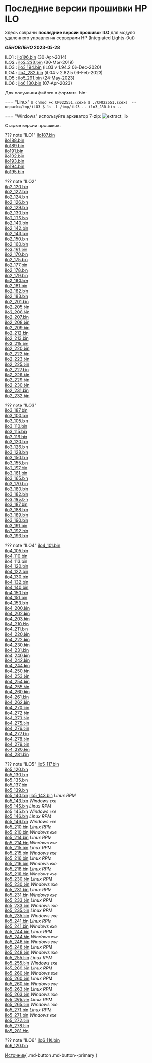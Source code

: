 # Последние версии прошивки HP ILO

Здесь собраны  **последние версии прошивок ILO**  для модуля удаленного управления серверами HP (Integrated Lights-Out)

***ОБНОВЛЕНО* 2023-05-28**

ILO1 :  [ilo196.bin](https://downloads.hpe.com/pub/softlib2/software1/sc-linux-fw-ilo/p1980791503/v97349/CP023365.scexe)  (30-Apr-2014)  
ILO2 :  [ilo2_233.bin](https://downloads.hpe.com/pub/softlib2/software1/sc-linux-fw-ilo/p915269625/v148520/CP035238.scexe)  (30-Mar-2018)  
ILO3 :  [ilo3_194.bin](https://downloads.hpe.com/pub/softlib2/software1/sc-linux-fw-ilo/p1573561412/v189986/CP046328.scexe)  (iLO3 v 1.94.2 06-Dec-2020)  
ILO4 :  [ilo4_282.bin](https://downloads.hpe.com/pub/softlib2/software1/sc-linux-fw-ilo/p192122427/v218149/CP053894.scexe)  (iLO4 v 2.82.5 06-Feb-2023)  
ILO5 :  [ilo5_291.bin](https://downloads.hpe.com/pub/softlib2/software1/fwpkg-ilo/p991377599/v231082/ilo5_291.fwpkg)  (24-May-2023)  
ILO6 :  [ilo6_130.bin](https://downloads.hpe.com/pub/softlib2/software1/fwpkg-ilo/p788720876/v221408/ilo6_130.fwpkg)  (07-Apr-2023)

Для получения файлов в формате .bin:


=== "Linux"
    ```
    $ chmod +x CP022551.scexe
    $ ./CP022551.scexe  --unpack=/tmp/iLO3
    $ ls -l /tmp/iLO3
    ..
    ilo3_180.bin
    ..
    ```

=== "Windows" 
    используйте архиватор 7-zip:
    ![extract_ilo](https://pingtool.org/wp-content/uploads/2012/09/extract_ilo.png)

Старые версии прошивок:

??? note "ILO1"
    [ilo187.bin](https://downloads.hpe.com/pub/softlib2/software1/sc-linux-fw-ilo/p308174093/v33430/CP006786.scexe)  
    [ilo188.bin](https://downloads.hpe.com/pub/softlib2/software1/sc-linux-fw-ilo/p308174093/v35729/CP006953.scexe)  
    [ilo189.bin](https://downloads.hpe.com/pub/softlib2/software1/sc-linux-fw-ilo/p308174093/v38868/CP007118.scexe)  
    [ilo191.bin](https://downloads.hpe.com/pub/softlib2/software1/sc-linux-fw-ilo/p308174093/v41461/CP007684.scexe)  
    [ilo192.bin](https://downloads.hpe.com/pub/softlib2/software1/sc-linux-fw-ilo/p308174093/v44421/CP008488.scexe)  
    [ilo193.bin](https://downloads.hpe.com/pub/softlib2/software1/sc-linux-fw-ilo/p1980791503/v50126/CP009895.scexe)  
    [ilo194.bin](https://downloads.hpe.com/pub/softlib2/software1/sc-linux-fw-ilo/p1980791503/v51876/CP010428.scexe)  
    [ilo195.bin](https://downloads.hpe.com/pub/softlib2/software1/sc-linux-fw-ilo/p1980791503/v57149/CP011850.scexe)

??? note "ILO2"  
    [ilo2_120.bin](https://downloads.hpe.com/pub/softlib2/software1/sc-linux-fw-ilo/p308277578/v33150/CP006634.scexe)  
    [ilo2_122.bin](https://downloads.hpe.com/pub/softlib2/software1/sc-linux-fw-ilo/p308280586/v33324/CP006747.scexe)  
    [ilo2_124.bin](https://downloads.hpe.com/pub/softlib2/software1/sc-linux-fw-ilo/p308280586/v35700/CP006942.scexe)  
    [ilo2_126.bin](https://downloads.hpe.com/pub/softlib2/software1/sc-linux-fw-ilo/p308280586/v39551/CP007149.scexe)  
    [ilo2_129.bin](https://downloads.hpe.com/pub/softlib2/software1/sc-linux-fw-ilo/p308280586/v40736/CP007549.scexe)  
    [ilo2_130.bin](https://downloads.hpe.com/pub/softlib2/software1/sc-linux-fw-ilo/p308280586/v41965/CP007818.scexe)  
    [ilo2_135.bin](https://downloads.hpe.com/pub/softlib2/software1/sc-linux-fw-ilo/p308280586/v42540/CP007977.scexe)  
    [ilo2_140.bin](https://downloads.hpe.com/pub/softlib2/software1/sc-linux-fw-ilo/p308280586/v43257/CP008198.scexe)  
    [ilo2_142.bin](https://downloads.hpe.com/pub/softlib2/software1/sc-linux-fw-ilo/p308280586/v43790/CP008317.scexe)  
    [ilo2_143.bin](https://downloads.hpe.com/pub/softlib2/software1/sc-linux-fw-ilo/p308280586/v45110/CP008590.scexe)  
    [ilo2_150.bin](https://downloads.hpe.com/pub/softlib2/software1/sc-linux-fw-ilo/p308280586/v45689/CP008777.scexe)  
    [ilo2_160.bin](https://downloads.hpe.com/pub/softlib2/software1/sc-linux-fw-ilo/p1285463034/v47657/CP009237.scexe)  
    [ilo2_161.bin](https://downloads.hpe.com/pub/softlib2/software1/sc-linux-fw-ilo/p1285463034/v49242/CP009636.scexe)  
    [ilo2_170.bin](https://downloads.hpe.com/pub/softlib2/software1/sc-linux-fw-ilo/p1285463034/v49991/CP009857.scexe)  
    [ilo2_175.bin](https://downloads.hpe.com/pub/softlib2/software1/sc-linux-fw-ilo/p1285463034/v51453/CP010337.scexe)  
    [ilo2_177.bin](https://downloads.hpe.com/pub/softlib2/software1/sc-linux-fw-ilo/p1285463034/v52557/CP010541.scexe)  
    [ilo2_178.bin](https://downloads.hpe.com/pub/softlib2/software1/sc-linux-fw-ilo/p1285463034/v54329/CP011095.scexe)  
    [ilo2_179.bin](https://downloads.hpe.com/pub/softlib2/software1/sc-linux-fw-ilo/p1285463034/v55943/CP011535.scexe)  
    [ilo2_180.bin](https://downloads.hpe.com/pub/softlib2/software1/sc-linux-fw-ilo/p1285463034/v57485/CP011945.scexe)  
    [ilo2_181.bin](https://downloads.hpe.com/pub/softlib2/software1/sc-linux-fw-ilo/p1285463034/v58075/CP012108.scexe)  
    [ilo2_182.bin](https://downloads.hpe.com/pub/softlib2/software1/sc-linux-fw-ilo/p1285463034/v59643/CP012567.scexe)  
    [ilo2_183.bin](https://downloads.hpe.com/pub/softlib2/software1/sc-linux-fw-ilo/p1285463034/v98108/CP023549.scexe)  
    [ilo2_201.bin](https://downloads.hpe.com/pub/softlib2/software1/sc-linux-fw-ilo/p1285463034/v63249/CP013601.scexe)  
    [ilo2_205.bin](https://downloads.hpe.com/pub/softlib2/software1/sc-linux-fw-ilo/p1285463034/v65718/CP014256.scexe)  
    [ilo2_206.bin](https://downloads.hpe.com/pub/softlib2/software1/sc-linux-fw-ilo/p1285463034/v68054/CP014890.scexe)  
    [ilo2_207.bin](https://downloads.hpe.com/pub/softlib2/software1/sc-linux-fw-ilo/p1285463034/v71019/CP015685.scexe)  
    [ilo2_208.bin](https://downloads.hpe.com/pub/softlib2/software1/sc-linux-fw-ilo/p1285463034/v74437/CP016664.scexe)  
    [ilo2_209.bin](https://downloads.hpe.com/pub/softlib2/software1/sc-linux-fw-ilo/p1285463034/v75848/CP017013.scexe)  
    [ilo2_212.bin](https://downloads.hpe.com/pub/softlib2/software1/sc-linux-fw-ilo/p1285463034/v78468/CP017737.scexe)  
    [ilo2_213.bin](https://downloads.hpe.com/pub/softlib2/software1/sc-linux-fw-ilo/p1285463034/v80498/CP018259.scexe)  
    [ilo2_215.bin](https://downloads.hpe.com/pub/softlib2/software1/sc-linux-fw-ilo/p1285463034/v82920/CP019022.scexe)  
    [ilo2_220.bin](https://downloads.hpe.com/pub/softlib2/software1/sc-linux-fw-ilo/p1285463034/v85709/CP019821.scexe)  
    [ilo2_222.bin](https://downloads.hpe.com/pub/softlib2/software1/sc-linux-fw-ilo/p1285463034/v90711/CP021566.scexe)  
    [ilo2_223.bin](https://downloads.hpe.com/pub/softlib2/software1/sc-linux-fw-ilo/p1285463034/v91953/CP021881.scexe)  
    [ilo2_225.bin](https://downloads.hpe.com/pub/softlib2/software1/sc-linux-fw-ilo/p1285463034/v96369/CP023069.scexe)  
    [ilo2_227.bin](https://downloads.hpe.com/pub/softlib2/software1/sc-linux-fw-ilo/p915269625/v104866/CP025666.scexe)  
    [ilo2_228.bin](https://downloads.hpe.com/pub/softlib2/software1/sc-linux-fw-ilo/p915269625/v108120/CP026708.scexe)  
    [ilo2_229.bin](https://downloads.hpe.com/pub/softlib2/software1/sc-linux-fw-ilo/p915269625/v112310/CP027871.scexe)  
    [ilo2_230.bin](https://downloads.hpe.com/pub/softlib2/software1/sc-linux-fw-ilo/p915269625/v128193/CP032232.scexe)  
    [ilo2_231.bin](https://downloads.hpe.com/pub/softlib2/software1/sc-linux-fw-ilo/p915269625/v142909/CP033889.scexe)  
    [ilo2_232.bin](https://downloads.hpe.com/pub/softlib2/software1/sc-linux-fw-ilo/p915269625/v144949/CP034429.scexe)

??? note "ILO3"  
    [ilo3_187.bin](https://downloads.hpe.com/pub/softlib2/software1/sc-linux-fw-ilo/p1573561412/v113322/CP028239.scexe)  
    [ilo3_100.bin](https://downloads.hpe.com/pub/softlib2/software1/sc-linux-fw-ilo/p1255562964/v57781/CP012025.scexe)  
    [ilo3_105.bin](https://downloads.hpe.com/pub/softlib2/software1/sc-linux-fw-ilo/p1255562964/v60837/CP012894.scexe)  
    [ilo3_110.bin](https://downloads.hpe.com/pub/softlib2/software1/sc-linux-fw-ilo/p1255562964/v62116/CP013210.scexe)  
    [ilo3_115.bin](https://downloads.hpe.com/pub/softlib2/software1/sc-linux-fw-ilo/p1255562964/v62444/CP013313.scexe)  
    [ilo3_116.bin](https://downloads.hpe.com/pub/softlib2/software1/sc-linux-fw-ilo/p1255562964/v65714/CP014254.scexe)  
    [ilo3_120.bin](https://downloads.hpe.com/pub/softlib2/software1/sc-linux-fw-ilo/p1255562964/v64722/CP014002.scexe)  
    [ilo3_126.bin](https://downloads.hpe.com/pub/softlib2/software1/sc-linux-fw-ilo/p1255562964/v70182/CP015458.scexe)  
    [ilo3_128.bin](https://downloads.hpe.com/pub/softlib2/software1/sc-linux-fw-ilo/p1255562964/v73832/CP016462.scexe)  
    [ilo3_150.bin](https://downloads.hpe.com/pub/softlib2/software1/sc-linux-fw-ilo/p1255562964/v73060/CP016203.scexe)  
    [ilo3_155.bin](https://downloads.hpe.com/pub/softlib2/software1/sc-linux-fw-ilo/p1255562964/v81459/CP018561.scexe)  
    [ilo3_157.bin](https://downloads.hpe.com/pub/softlib2/software1/sc-linux-fw-ilo/p1255562964/v87094/CP020301.scexe)  
    [ilo3_161.bin](https://downloads.hpe.com/pub/softlib2/software1/sc-linux-fw-ilo/p1255562964/v89960/CP021281.scexe)  
    [ilo3_165.bin](https://downloads.hpe.com/pub/softlib2/software1/sc-linux-fw-ilo/p1255562964/v92752/CP022033.scexe)  
    [ilo3_170.bin](https://downloads.hpe.com/pub/softlib2/software1/sc-linux-fw-ilo/p1255562964/v88836/CP020873.scexe)  
    [ilo3_180.bin](https://downloads.hpe.com/pub/softlib2/software1/sc-linux-fw-ilo/p1255562964/v94618/CP022551.scexe)  
    [ilo3_182.bin](https://downloads.hpe.com/pub/softlib2/software1/sc-linux-fw-ilo/p1573561412/v104114/CP025437.scexe)  
    [ilo3_185.bin](https://downloads.hpe.com/pub/softlib2/software1/sc-linux-fw-ilo/p1573561412/v107245/CP026424.scexe)  
    [ilo3_187.bin](https://downloads.hpe.com/pub/softlib2/software1/sc-linux-fw-ilo/p1573561412/v113322/CP028239.scexe)  
    [ilo3_188.bin](https://downloads.hpe.com/pub/softlib2/software1/sc-linux-fw-ilo/p1573561412/v116231/CP029099.scexe)  
    [ilo3_189.bin](https://downloads.hpe.com/pub/softlib2/software1/sc-linux-fw-ilo/p1573561412/v127869/CP032172.scexe)  
    [ilo3_190.bin](https://downloads.hpe.com/pub/softlib2/software1/sc-linux-fw-ilo/p1573561412/v149362/CP035511.scexe)  
    [ilo3_191.bin](https://downloads.hpe.com/pub/softlib2/software1/sc-linux-fw-ilo/p1573561412/v158427/CP037906.scexe)  
    [ilo3_192.bin](https://downloads.hpe.com/pub/softlib2/software1/sc-linux-fw-ilo/p1573561412/v176309/CP042794.scexe)  
    [ilo3_193.bin](https://downloads.hpe.com/pub/softlib2/software1/sc-linux-fw-ilo/p1573561412/v183969/CP044657.scexe)

??? note "ILO4" 
    [ilo4_101.bin](https://downloads.hpe.com/pub/softlib2/software1/sc-linux-fw-ilo/p1950562118/v72782/CP016116.scexe)  
    [ilo4_105.bin](https://downloads.hpe.com/pub/softlib2/software1/sc-linux-fw-ilo/p1950562118/v74710/CP016765.scexe)  
    [ilo4_110.bin](https://downloads.hpe.com/pub/softlib2/software1/sc-linux-fw-ilo/p1950562118/v76510/CP017241.scexe)  
    [ilo4_113.bin](https://downloads.hpe.com/pub/softlib2/software1/sc-linux-fw-ilo/p1457726527/v83089/CP019101.scexe)  
    [ilo4_120.bin](https://downloads.hpe.com/pub/softlib2/software1/sc-linux-fw-ilo/p1457726527/v79401/CP017976.scexe)  
    [ilo4_122.bin](https://downloads.hpe.com/pub/softlib2/software1/sc-linux-fw-ilo/p1457726527/v85901/CP019887.scexe)  
    [ilo4_130.bin](https://downloads.hpe.com/pub/softlib2/software1/sc-linux-fw-ilo/p1950562118/v80804/CP018365.scexe)  
    [ilo4_132.bin](https://downloads.hpe.com/pub/softlib2/software1/sc-linux-fw-ilo/p1950562118/v91629/CP021804.scexe)  
    [ilo4_140.bin](https://downloads.hpe.com/pub/softlib2/software1/sc-linux-fw-ilo/p1457726527/v87181/CP020340.scexe)  
    [ilo4_150.bin](https://downloads.hpe.com/pub/softlib2/software1/sc-linux-fw-ilo/p1457726527/v94428/CP022524.scexe)  
    [ilo4_151.bin](https://downloads.hpe.com/pub/softlib2/software1/sc-linux-fw-ilo/p1457726527/v98384/CP023645.scexe)  
    [ilo4_153.bin](https://downloads.hpe.com/pub/softlib2/software1/sc-linux-fw-ilo/p1457726527/v100933/CP024444.scexe)  
    [ilo4_200.bin](https://downloads.hpe.com/pub/softlib2/software1/sc-linux-fw-ilo/p1457726527/v79407/CP017980.scexe)  
    [ilo4_202.bin](https://downloads.hpe.com/pub/softlib2/software1/sc-linux-fw-ilo/p1457726527/v100330/CP024170.scexe)  
    [ilo4_203.bin](https://downloads.hpe.com/pub/softlib2/software1/sc-linux-fw-ilo/p1457726527/v102910/CP025110.scexe)  
    [ilo4_210.bin](https://downloads.hpe.com/pub/softlib2/software1/sc-linux-fw-ilo/p1457726527/v101197/CP024540.scexe)  
    [ilo4_211.bin](https://downloads.hpe.com/pub/softlib2/software1/sc-linux-fw-ilo/p1892756734/v105467/CP025816.scexe)  
    [ilo4_220.bin](https://downloads.hpe.com/pub/softlib2/software1/sc-linux-fw-ilo/p1950562118/v103093/CP025143.scexe)  
    [ilo4_222.bin](https://downloads.hpe.com/pub/softlib2/software1/sc-linux-fw-ilo/p192122427/v111019/CP027514.scexe)  
    [ilo4_230.bin](https://downloads.hpe.com/pub/softlib2/software1/sc-linux-fw-ilo/p192122427/v106715/CP026236.scexe)  
    [ilo4_231.bin](https://downloads.hpe.com/pub/softlib2/software1/sc-linux-fw-ilo/p192122427/v112690/CP027992.scexe)  
    [ilo4_240.bin](https://downloads.hpe.com/pub/softlib2/software1/sc-linux-fw-ilo/p192122427/v111237/CP027578.scexe)  
    [ilo4_242.bin](https://downloads.hpe.com/pub/softlib2/software1/sc-linux-fw-ilo/p192122427/v117904/CP029630.scexe)  
    [ilo4_244.bin](https://downloads.hpe.com/pub/softlib2/software1/sc-linux-fw-ilo/p192122427/v119757/CP030133.scexe)  
    [ilo4_250.bin](https://downloads.hpe.com/pub/softlib2/software1/sc-linux-fw-ilo/p192122427/v112485/CP027911.scexe)  
    [ilo4_253.bin](https://downloads.hpe.com/pub/softlib2/software1/sc-linux-fw-ilo/p192122427/v124470/CP031406.scexe)  
    [ilo4_254.bin](https://downloads.hpe.com/pub/softlib2/software1/sc-linux-fw-ilo/p192122427/v133828/CP032620.scexe)  
    [ilo4_255.bin](https://downloads.hpe.com/pub/softlib2/software1/sc-linux-fw-ilo/p192122427/v129421/CP032487.scexe)  
    [ilo4_260.bin](https://downloads.hpe.com/pub/softlib2/software1/sc-linux-fw-ilo/p192122427/v142463/CP033806.scexe)  
    [ilo4_261.bin](https://downloads.hpe.com/pub/softlib2/software1/sc-linux-fw-ilo/p192122427/v154294/CP036949.scexe)  
    [ilo4_262.bin](https://downloads.hpe.com/pub/softlib2/software1/sc-linux-fw-ilo/p192122427/v160135/CP038290.scexe)  
    [ilo4_270.bin](https://downloads.hpe.com/pub/softlib2/software1/sc-linux-fw-ilo/p192122427/v158634/CP037959.scexe)  
    [ilo4_272.bin](https://downloads.hpe.com/pub/softlib2/software1/sc-linux-fw-ilo/p192122427/v170463/CP041058.scexe)  
    [ilo4_273.bin](https://downloads.hpe.com/pub/softlib2/software1/sc-linux-fw-ilo/p192122427/v176128/CP042663.scexe)  
    [ilo4_275.bin](https://downloads.hpe.com/pub/softlib2/software1/sc-linux-fw-ilo/p192122427/v182737/CP044405.scexe)  
    [ilo4_276.bin](https://downloads.hpe.com/pub/softlib2/software1/sc-linux-fw-ilo/p192122427/v183797/CP044610.scexe)  
    [ilo4_277.bin](https://downloads.hpe.com/pub/softlib2/software1/sc-linux-fw-ilo/p192122427/v188589/CP046020.scexe)  
    [ilo4_278.bin](https://downloads.hpe.com/pub/softlib2/software1/sc-linux-fw-ilo/p192122427/v190650/CP046465.scexe)  
    [ilo4_279.bin](https://downloads.hpe.com/pub/softlib2/software1/sc-linux-fw-ilo/p192122427/v204995/CP049647.scexe)  
    [ilo4_280.bin](https://downloads.hpe.com/pub/softlib2/software1/sc-linux-fw-ilo/p192122427/v209058/CP050768.scexe)  
    [ilo4_281.bin](https://downloads.hpe.com/pub/softlib2/software1/sc-linux-fw-ilo/p192122427/v213013/CP051872.scexe)

??? note "ILO5"
    [ilo5_117.bin](https://downloads.hpe.com/pub/softlib2/software1/sc-linux-fw-ilo/p1342933511/v141254/CP033476.scexe)  
    [ilo5_120.bin](https://downloads.hpe.com/pub/softlib2/software1/sc-linux-fw-ilo/p1342933511/v138105/CP032773.scexe)  
    [ilo5_130.bin](https://downloads.hpe.com/pub/softlib2/software1/sc-linux-fw-ilo/p1342933511/v144224/CP034170.scexe)  
    [ilo5_135.bin](https://downloads.hpe.com/pub/softlib2/software1/sc-linux-fw-ilo/p1342933511/v153199/CP036661.scexe)  
    [ilo5_137.bin](https://downloads.hpe.com/pub/softlib2/software1/sc-linux-fw-ilo/p1342933511/v157138/CP037568.scexe)  
    [ilo5_139.bin](https://downloads.hpe.com/pub/softlib2/software1/sc-linux-fw-ilo/p1342933511/v159725/CP038198.scexe)  
    [ilo5_140.bin](https://downloads.hpe.com/pub/softlib2/software1/sc-windows-fw-ilo/p1748018352/v161986/cp038901.exe)
    [ilo5_143.bin](https://downloads.hpe.com/pub/softlib2/software1/sc-linux-fw-ilo/p1342933511/v162234/RPMS/x86_64/firmware-ilo5-1.43-1.1.x86_64.rpm)  *Linux RPM*  
    [ilo5_143.bin](https://downloads.hpe.com/pub/softlib2/software1/sc-windows-fw-ilo/p1748018352/v162231/cp038939.exe)  *Windows exe*  
    [ilo5_145.bin](https://downloads.hpe.com/pub/softlib2/software1/sc-linux-fw-ilo/p1342933511/v168530/RPMS/x86_64/firmware-ilo5-1.45-1.1.x86_64.rpm)  *Linux RPM*  
    [ilo5_145.bin](https://downloads.hpe.com/pub/softlib2/software1/sc-windows-fw-ilo/p1748018352/v168528/cp040393.exe)  *Windows exe*  
    [ilo5_146.bin](https://downloads.hpe.com/pub/softlib2/software1/sc-linux-fw-ilo/p1342933511/v169508/RPMS/x86_64/firmware-ilo5-1.46-1.1.x86_64.rpm)  *Linux RPM*  
    [ilo5_146.bin](https://downloads.hpe.com/pub/softlib2/software1/sc-windows-fw-ilo/p1748018352/v169505/cp040736.exe)  *Windows exe*  
    [ilo5_210.bin](https://downloads.hpe.com/pub/softlib2/software1/sc-linux-fw-ilo/p1342933511/v161193/RPMS/x86_64/firmware-ilo5-2.10-1.1.x86_64.rpm)  *Linux RPM*  
    [ilo5_210.bin](https://downloads.hpe.com/pub/softlib2/software1/sc-windows-fw-ilo/p1748018352/v161192/cp038706.exe)  *Windows exe*  
    [ilo5_214.bin](https://downloads.hpe.com/pub/softlib2/software1/sc-linux-fw-ilo/p1342933511/v177105/RPMS/x86_64/firmware-ilo5-2.14-1.1.x86_64.rpm)  *Linux RPM*  
    [ilo5_214.bin](https://downloads.hpe.com/pub/softlib2/software1/sc-windows-fw-ilo/p1748018352/v177103/cp042927.exe)  *Windows exe*  
    [ilo5_215.bin](https://downloads.hpe.com/pub/softlib2/software1/sc-linux-fw-ilo/p1342933511/v178124/RPMS/x86_64/firmware-ilo5-2.15-1.1.x86_64.rpm)  *Linux RPM*  
    [ilo5_215.bin](https://downloads.hpe.com/pub/softlib2/software1/sc-windows-fw-ilo/p1748018352/v178118/cp043129.exe)  *Windows exe*  
    [ilo5_216.bin](https://downloads.hpe.com/pub/softlib2/software1/sc-linux-fw-ilo/p1342933511/v179644/RPMS/x86_64/firmware-ilo5-2.16-1.1.x86_64.rpm)  *Linux RPM*  
    [ilo5_216.bin](https://downloads.hpe.com/pub/softlib2/software1/sc-windows-fw-ilo/p1748018352/v179643/cp043490.exe)  *Windows exe*  
    [ilo5_218.bin](https://downloads.hpe.com/pub/softlib2/software1/sc-linux-fw-ilo/p1342933511/v183738/RPMS/x86_64/firmware-ilo5-2.18-1.1.x86_64.rpm)  *Linux RPM*  
    [ilo5_218.bin](https://downloads.hpe.com/pub/softlib2/software1/sc-windows-fw-ilo/p1748018352/v183739/cp044597.exe)  *Windows exe*  
    [ilo5_230.bin](https://downloads.hpe.com/pub/softlib2/software1/sc-linux-fw-ilo/p1342933511/v167893/RPMS/x86_64/firmware-ilo5-2.30-1.1.x86_64.rpm)  *Linux RPM*  
    [ilo5_230.bin](https://downloads.hpe.com/pub/softlib2/software1/sc-windows-fw-ilo/p1748018352/v167896/cp040154.exe)  *Windows exe*  
    [ilo5_231.bin](https://downloads.hpe.com/pub/softlib2/software1/sc-linux-fw-ilo/p1342933511/v182696/RPMS/x86_64/firmware-ilo5-2.31-1.1.x86_64.rpm)  *Linux RPM*  
    [ilo5_231.bin](https://downloads.hpe.com/pub/softlib2/software1/sc-windows-fw-ilo/p1748018352/v182701/cp044397.exe)  *Windows exe*  
    [ilo5_233.bin](https://downloads.hpe.com/pub/softlib2/software1/sc-linux-fw-ilo/p1342933511/v188218/RPMS/x86_64/firmware-ilo5-2.33-1.1.x86_64.rpm)  *Linux RPM*  
    [ilo5_233.bin](https://downloads.hpe.com/pub/softlib2/software1/sc-windows-fw-ilo/p1748018352/v188225/cp045967.exe)  *Windows exe*  
    [ilo5_235.bin](https://downloads.hpe.com/pub/softlib2/software1/sc-linux-fw-ilo/p1342933511/v192284/RPMS/x86_64/firmware-ilo5-2.35-1.1.x86_64.rpm)  *Linux RPM*  
    [ilo5_235.bin](https://downloads.hpe.com/pub/softlib2/software1/sc-windows-fw-ilo/p1748018352/v192285/cp046894.exe)  *Windows exe*  
    [ilo5_241.bin](https://downloads.hpe.com/pub/softlib2/software1/sc-linux-fw-ilo/p1342933511/v193150/RPMS/x86_64/firmware-ilo5-2.41-1.1.x86_64.rpm)  *Linux RPM*  
    [ilo5_241.bin](https://downloads.hpe.com/pub/softlib2/software1/sc-windows-fw-ilo/p1748018352/v193154/cp047027.exe)  *Windows exe*  
    [ilo5_244.bin](https://downloads.hpe.com/pub/softlib2/software1/sc-linux-fw-ilo/p1342933511/v193437/RPMS/x86_64/firmware-ilo5-2.44-1.1.x86_64.rpm)  *Linux RPM*  
    [ilo5_244.bin](https://downloads.hpe.com/pub/softlib2/software1/sc-windows-fw-ilo/p1748018352/v193439/cp047147.exe)  *Windows exe*  
    [ilo5_246.bin](https://downloads.hpe.com/pub/softlib2/software1/sc-windows-fw-ilo/p1748018352/v195963/cp047873.exe)  *Windows exe*  
    [ilo5_248.bin](https://downloads.hpe.com/pub/softlib2/software1/sc-linux-fw-ilo/p1342933511/v196411/RPMS/x86_64/firmware-ilo5-2.48-1.1.x86_64.rpm)  *Linux RPM*  
    [ilo5_248.bin](https://downloads.hpe.com/pub/softlib2/software1/sc-windows-fw-ilo/p1748018352/v196412/cp047987.exe)  *Windows exe*  
    [ilo5_255.bin](https://downloads.hpe.com/pub/softlib2/software1/sc-linux-fw-ilo/p1342933511/v190646/RPMS/x86_64/firmware-ilo5-2.55-1.1.x86_64.rpm)  *Linux RPM*  
    [ilo5_255.bin](https://downloads.hpe.com/pub/softlib2/software1/sc-windows-fw-ilo/p1748018352/v190647/cp046463.exe)  *Windows exe*  
    [ilo5_260.bin](https://downloads.hpe.com/pub/softlib2/software1/sc-linux-fw-ilo/p1342933511/v204064/RPMS/x86_64/firmware-ilo5-2.60-1.1.x86_64.rpm)  *Linux RPM*  
    [ilo5_260.bin](https://downloads.hpe.com/pub/softlib2/software1/sc-windows-fw-ilo/p1748018352/v204066/cp049452.exe)  *Windows exe*  
    [ilo5_260.bin](https://downloads.hpe.com/pub/softlib2/software1/sc-linux-fw-ilo/p1342933511/v208441/RPMS/x86_64/firmware-ilo5-2.60-1.1.x86_64.rpm)  *Linux RPM*  
    [ilo5_260.bin](https://downloads.hpe.com/pub/softlib2/software1/sc-windows-fw-ilo/p1748018352/v208443/cp050571.exe)  *Windows exe*  
    [ilo5_263.bin](https://downloads.hpe.com/pub/softlib2/software1/sc-linux-fw-ilo/p1342933511/v205679/RPMS/x86_64/firmware-ilo5-2.63-1.1.x86_64.rpm)  *Linux RPM*  
    [ilo5_263.bin](https://downloads.hpe.com/pub/softlib2/software1/sc-windows-fw-ilo/p1748018352/v205681/cp049779.exe)  *Windows exe*  
    [ilo5_265.bin](https://downloads.hpe.com/pub/softlib2/software1/sc-linux-fw-ilo/p1342933511/v205303/RPMS/x86_64/firmware-ilo5-2.65-1.1.x86_64.rpm)  *Linux RPM*  
    [ilo5_265.bin](https://downloads.hpe.com/pub/softlib2/software1/sc-windows-fw-ilo/p1748018352/v205305/cp049685.exe)  *Windows exe*  
    [ilo5_271.bin](https://downloads.hpe.com/pub/softlib2/software1/sc-linux-fw-ilo/p1342933511/v214929/RPMS/x86_64/firmware-ilo5-2.71-1.1.x86_64.rpm)  *Linux RPM*  
    [ilo5_271.bin](https://downloads.hpe.com/pub/softlib2/software1/sc-windows-fw-ilo/p1748018352/v214931/cp052505.exe)  *Windows exe*  
    [ilo5_272.bin](https://downloads.hpe.com/pub/softlib2/software1/fwpkg-ilo/p991377599/v203662/ilo5_272.fwpkg)  
    [ilo5_278.bin](https://downloads.hpe.com/pub/softlib2/software1/fwpkg-ilo/p991377599/v217404/ilo5_278.fwpkg)  
    [ilo5_281.bin](https://downloads.hpe.com/pub/softlib2/software1/fwpkg-ilo/p991377599/v225522/ilo5_281.fwpkg)

??? note "ILO6"
    [ilo6_110.bin](https://downloads.hpe.com/pub/softlib2/software1/fwpkg-ilo/p788720876/v201141/ilo6_110.fwpkg)  
    [ilo6_120.bin](https://downloads.hpe.com/pub/softlib2/software1/fwpkg-ilo/p788720876/v217630/ilo6_120.fwpkg)

[Источник](https://pingtool.org/ru/latest-hp-ilo-firmwares/){ .md-button .md-button--primary }
